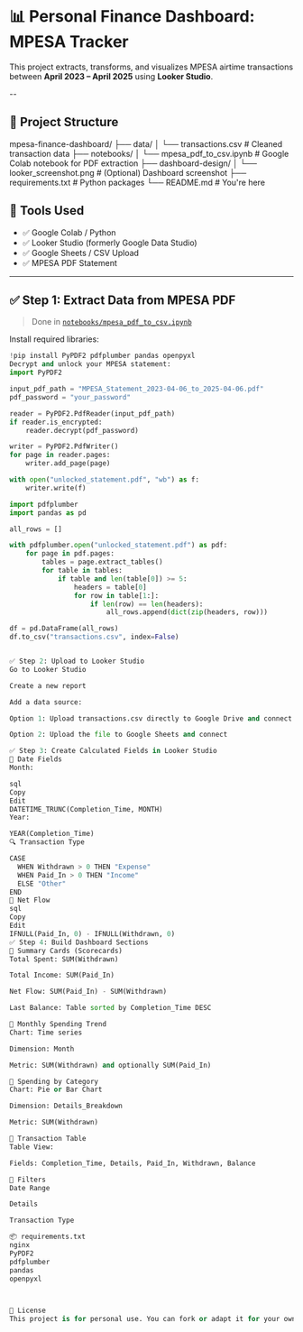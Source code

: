 # 📊 Personal Finance Dashboard: MPESA  Tracker

This project extracts, transforms, and visualizes MPESA airtime transactions between **April 2023 – April 2025** using **Looker Studio**.

--

## 📁 Project Structure

mpesa-finance-dashboard/
├── data/
│ └── transactions.csv # Cleaned transaction data
├── notebooks/
│ └── mpesa_pdf_to_csv.ipynb # Google Colab notebook for PDF extraction
├── dashboard-design/
│ └── looker_screenshot.png # (Optional) Dashboard screenshot
├── requirements.txt # Python packages
└── README.md # You're here

## 🧰 Tools Used

- ✅ Google Colab / Python
- ✅ Looker Studio (formerly Google Data Studio)
- ✅ Google Sheets / CSV Upload
- ✅ MPESA PDF Statement

---

## ✅ Step 1: Extract Data from MPESA PDF

> Done in [`notebooks/mpesa_pdf_to_csv.ipynb`](notebooks/mpesa_pdf_to_csv.ipynb)

Install required libraries:

```python
!pip install PyPDF2 pdfplumber pandas openpyxl
Decrypt and unlock your MPESA statement:
import PyPDF2

input_pdf_path = "MPESA_Statement_2023-04-06_to_2025-04-06.pdf"
pdf_password = "your_password"

reader = PyPDF2.PdfReader(input_pdf_path)
if reader.is_encrypted:
    reader.decrypt(pdf_password)

writer = PyPDF2.PdfWriter()
for page in reader.pages:
    writer.add_page(page)

with open("unlocked_statement.pdf", "wb") as f:
    writer.write(f)

import pdfplumber
import pandas as pd

all_rows = []

with pdfplumber.open("unlocked_statement.pdf") as pdf:
    for page in pdf.pages:
        tables = page.extract_tables()
        for table in tables:
            if table and len(table[0]) >= 5:
                headers = table[0]
                for row in table[1:]:
                    if len(row) == len(headers):
                        all_rows.append(dict(zip(headers, row)))

df = pd.DataFrame(all_rows)
df.to_csv("transactions.csv", index=False)


✅ Step 2: Upload to Looker Studio
Go to Looker Studio

Create a new report

Add a data source:

Option 1: Upload transactions.csv directly to Google Drive and connect

Option 2: Upload the file to Google Sheets and connect

✅ Step 3: Create Calculated Fields in Looker Studio
🧮 Date Fields
Month:

sql
Copy
Edit
DATETIME_TRUNC(Completion_Time, MONTH)
Year:

YEAR(Completion_Time)
🔍 Transaction Type

CASE 
  WHEN Withdrawn > 0 THEN "Expense"
  WHEN Paid_In > 0 THEN "Income"
  ELSE "Other"
END
💸 Net Flow
sql
Copy
Edit
IFNULL(Paid_In, 0) - IFNULL(Withdrawn, 0)
✅ Step 4: Build Dashboard Sections
🔹 Summary Cards (Scorecards)
Total Spent: SUM(Withdrawn)

Total Income: SUM(Paid_In)

Net Flow: SUM(Paid_In) - SUM(Withdrawn)

Last Balance: Table sorted by Completion_Time DESC

🔹 Monthly Spending Trend
Chart: Time series

Dimension: Month

Metric: SUM(Withdrawn) and optionally SUM(Paid_In)

🔹 Spending by Category
Chart: Pie or Bar Chart

Dimension: Details_Breakdown

Metric: SUM(Withdrawn)

🔹 Transaction Table
Table View:

Fields: Completion_Time, Details, Paid_In, Withdrawn, Balance

🔹 Filters
Date Range

Details

Transaction Type

📦 requirements.txt
nginx
PyPDF2
pdfplumber
pandas
openpyxl



📎 License
This project is for personal use. You can fork or adapt it for your own finance tracking. Contributions welcome!


